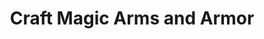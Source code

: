 ---
title: "Craft Magic Arms and Armor"

feat:
  types: ["Item Creation"]
  prerequisite: |
    Caster level 5th; or 4 ranks in an appropriate {% skill_link craft %} skill (metal smithing, armor, etc.) and Caster level 1st.
  benefit: |
    You can create any magic weapon, armor, or shield whose prerequisites you meet. Enhancing a weapon, suit of armor, or shield takes one day for each 1,000 gp in the price of its magical features. To enhance a weapon, suit of armor, or shield, you must spend 1/25 of its features' total price in XP and use up raw materials costing one-half of this total price.

    The weapon, armor, or shield to be enhanced must be a masterwork item that you provide. Its cost is not included in the above cost.

    You can also mend a broken magic weapon, suit of armor, or shield if it is one that you could make. Doing so costs half the XP, half the raw materials, and half the time it would take to craft that item in the first place.
  special: |
    For every 10 ranks you have in the appropriate {% skill_link craft %} or {% skill_link craft %} skill (metal smithing, armor, etc.), you reduce the total time for crafting by 5%, to a maximum of -50%. This reduction cannot bring the time lower than 1 day per point of total enhancement bonus.
---